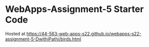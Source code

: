 # WebApps-Assignment-5 Starter Code
Hosted at https://44-563-web-apps-s22.github.io/webapps-s22-assignment-5-DwithiPathi/birds.html

